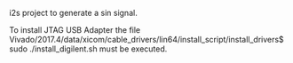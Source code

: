 i2s project to generate a sin signal.

To install JTAG USB Adapter the file Vivado/2017.4/data/xicom/cable_drivers/lin64/install_script/install_drivers$ sudo ./install_digilent.sh 
must be executed. 


